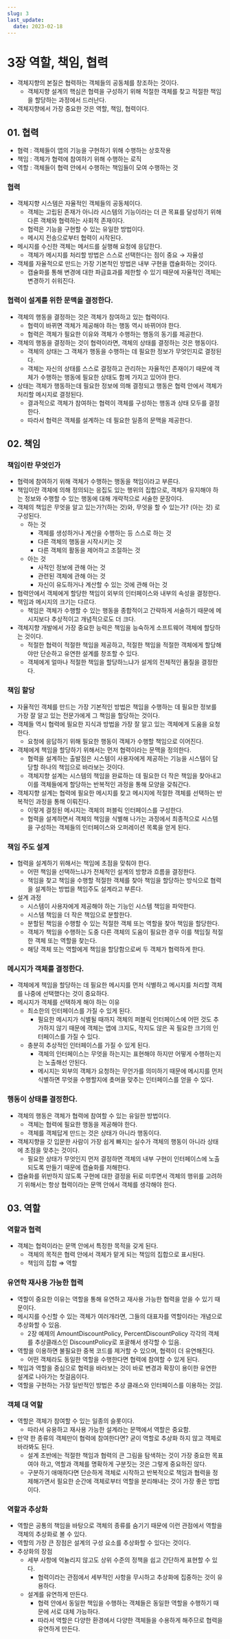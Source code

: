 ```yaml
---
slug: 3
last_update:
  date: 2023-02-18
---
```


# 3장 역할, 책임, 협력

- 객체지향의 본질은 협력하는 객체들의 공동체를 창조하는 것이다.
  - 객체지향 설계의 핵심은 협력을 구성하기 위해 적절한 객체를 찾고 적절한 책임을 할당하는 과정에서 드러난다.
- 객체지향에서 가장 중요한 것은 역할, 책임, 협력이다.

## 01. 협력

- 협력 : 객체들이 앱의 기능을 구현하기 위해 수행하는 상호작용
- 책임 : 객체가 협력에 참여하기 위해 수행하는 로직
- 역할 : 객체들이 협력 안에서 수행하는 책임들이 모여 수행하는 것

### 협력

- 객체지향 시스템은 자율적인 객체들의 공동체이다.
  - 객체는 고립된 존재가 아니라 시스템의 기능이라는 더 큰 목표를 달성하기 위해 다른 객체와 협력하는 사회적 존재이다.
  - 협력은 기능을 구현할 수 있는 유일한 방법이다.
  - 메시지 전송으로부터 협력이 시작된다.
- 메시지를 수신한 객체는 메서드를 실행해 요청에 응답한다.
  - 객체가 메시지를 처리할 방법은 스스로 선택한다는 점이 중요 → 자율성
- 객체를 자율적으로 만드는 가장 기본적인 방법은 내부 구현을 캡슐화하는 것이다.
  - 캡슐화를 통해 변경에 대한 파급효과를 제한할 수 있기 때문에 자율적인 객체는 변경하기 쉬워진다.

### 협력이 설계를 위한 문맥을 결정한다.

- 객체의 행동을 결정하는 것은 객체가 참여하고 있는 협력이다.
  - 협력이 바뀌면 객체가 제공해야 하는 행동 역시 바뀌어야 한다.
  - 협력은 객체가 필요한 이유와 객체가 수행하는 행동의 동기를 제공한다.
- 객체의 행동을 결정하는 것이 협력이라면, 객체의 상태를 결정하는 것은 행동이다.
  - 객체의 상태는 그 객체가 행동을 수행하는 데 필요한 정보가 무엇인지로 결정된다.
  - 객체는 자신의 상태를 스스로 결정하고 관리하는 자율적인 존재이기 때문에 객체가 수행하는 행동에 필요한 상태도 함께 가지고 있어야 한다.
- 상태는 객체가 행동하는데 필요한 정보에 의해 결정되고 행동은 협력 안에서 객체가 처리할 메시지로 결정된다.
  - 결과적으로 객체가 참여하는 협력이 객체를 구성하는 행동과 상태 모두를 결정한다.
  - 따라서 협력은 객체를 설계하는 데 필요한 일종의 문맥을 제공한다.

## 02. 책임

### 책임이란 무엇인가

- 협력에 참여하기 위해 객체가 수행하는 행동을 책임이라고 부른다.
- 책임이란 객체에 의해 정의되는 응집도 있는 행위의 집합으로, 객체가 유지해야 하는 정보와 수행할 수 있는 행동에 대해 개략적으로 서술한 문장이다.
- 객체의 책임은 무엇을 알고 있는가?(하는 것)와, 무엇을 할 수 있는가? (아는 것) 로 구성된다.
  - 하는 것
    - 객체를 생성하거나 계산을 수행하는 등 스스로 하는 것
    - 다른 객체의 행동을 시작시키는 것
    - 다른 객체의 활동을 제어하고 조절하는 것
  - 아는 것
    - 사적인 정보에 관해 아는 것
    - 관련된 객체에 관해 아는 것
    - 자신이 유도하거나 계산할 수 있는 것에 관해 아는 것
- 협력안에서 객체에게 할당한 책임이 외부의 인터페이스와 내부의 속성을 결정한다.
- 책임과 메시지의 크기는 다르다.
  - 책임은 객체가 수행할 수 있는 행동을 종합적이고 간략하게 서술하기 때문에 메시지보다 추상적이고 개념적으로도 더 크다.
- 객체지향 개발에서 가장 중요한 능력은 책임을 능숙하게 소프트웨어 객체에 할당하는 것이다.
  - 적절한 협력이 적절한 책임을 제공하고, 적절한 책임을 적절한 객체에게 할당해야만 단순하고 유연한 설계를 창조할 수 있다.
  - 객체에게 얼마나 적절한 책임을 할당하느냐가 설게의 전체적인 품질을 결정한다.

### 책임 할당

- 자율적인 객체를 만드는 가장 기본적인 방법은 책임을 수행하는 데 필요한 정보를 가장 잘 알고 있는 전문가에게 그 책임을 할당하는 것이다.
- 객체들 역시 협력에 필요한 지식과 방법을 가장 잘 알고 있는 객체에게 도움을 요청한다.
  - 요청에 응답하기 위해 필요한 행동이 객체가 수행할 책임으로 이어진다.
- 객체에게 책임을 할당하기 위해서는 먼저 협력이라는 문맥을 정의한다.
  - 협력을 설계하는 출발점은 시스템이 사용자에게 제공하는 기능을 시스템이 담당할 하나의 책임으로 바라보는 것이다.
  - 객체지향 설계는 시스템의 책임을 완료하는 데 필요한 더 작은 책임을 찾아내고 이를 객체들에게 할당하는 반복적인 과정을 통해 모양을 갖춰간다.
- 객체지향 설계는 협력에 필요한 메시지를 찾고 메시지에 적절한 객체를 선택하는 반복적인 과정을 통해 이뤄진다.
  - 이렇게 결정된 메시지는 객체의 퍼블릭 인터페이스를 구성한다.
  - 협력을 설계하면서 객체의 책임을 식별해 나가는 과정에서 최종적으로 시스템을 구성하는 객체들의 인터페이스와 오퍼레이션 목록을 얻게 된다.

### 책임 주도 설계

- 협력을 설계하기 위해서는 책임에 초점을 맞춰야 한다.
  - 어떤 책임을 선택하느냐가 전체적인 설계의 방향과 흐름을 결정한다.
  - 책임을 찾고 책임을 수행할 적절한 객체를 찾아 책임을 할당하는 방식으로 협력을 설계하는 방법을 책임주도 설계라고 부른다.
- 설계 과정
  - 시스템이 사용자에게 제공해야 하는 기능인 시스템 책임을 파악한다.
  - 시스템 책임을 더 작은 책임으로 분할한다.
  - 분할된 책임을 수행할 수 있는 적절한 객체 또는 역할을 찾아 책임을 할당한다.
  - 객체가 책임을 수행하는 도중 다른 객체의 도움이 필요한 경우 이를 책임질 적절한 객체 또는 역할을 찾는다.
  - 해당 객체 또는 역할에게 책임을 할당함으로써 두 객체가 협력하게 한다.

### 메시지가 객체를 결정한다.

- 객체에게 책임을 할당하는 데 필요한 메시지를 먼저 식별하고 메시지를 처리할 객체를 나중에 선택했다는 것이 중요하다.
- 메시지가 객체를 선택하게 해야 하는 이유
  - 최소한의 인터페이스를 가질 수 있게 된다.
    - 필요한 메시지가 식별될 때까지 객체의 퍼블릭 인터페이스에 어떤 것도 추가하지 않기 때문에 객체는 앱에 크지도, 작지도 않은 꼭 필요한 크기의 인터페이스를 가질 수 있다.
  - 충분히 추상적인 인터페이스를 가질 수 있게 된다.
    - 객체의 인터페이스는 무엇을 하는지는 표현해야 하지만 어떻게 수행하는지는 노출해선 안된다.
    - 메시지는 외부의 객체가 요청하는 무언가를 의미하기 때문에 메시지를 먼저 식별하면 무엇을 수행할지에 촞머을 맞추는 인터페이스를 얻을 수 있다.

### 행동이 상태를 결정한다.

- 객체의 행동은 객체가 협력에 참여할 수 있는 유일한 방법이다.
  - 객체는 협력에 필요한 행동을 제공해야 한다.
  - 객체를 객체답게 만드는 것은 상태가 아니라 행동이다.
- 객체지향을 갓 입문한 사람이 가장 쉽게 빠지는 실수가 객체의 행동이 아니라 상태에 초점을 맞추는 것이다.
  - 필요한 상태가 무엇인지 먼저 결정하면 객체의 내부 구현이 인터페이스에 노출되도록 만들기 때문에 캡슐화를 저해한다.
- 캡슐화를 위반하지 않도록 구현에 대한 결정을 뒤로 미루면서 객체의 행위를 고려하기 위해서는 항상 협력이라는 문맥 안에서 객체를 생각해야 한다.

## 03. 역할

### 역할과 협력

- 객체는 협력이라는 문맥 안에서 특정한 목적을 갖게 된다.
  - 객체의 목적은 협력 안에서 객체가 맡게 되는 책임의 집합으로 표시된다.
  - 책임의 집합 ⇒ 역할

### 유연학 재사용 가능한 협력

- 역할이 중요한 이유는 역할을 통해 유연하고 재사용 가능한 협력을 얻을 수 있기 때문이다.
- 메시지를 수신할 수 있는 객체가 여러개라면, 그들의 대표자를 역할이라는 개념으로 추상화할 수 있음.
  - 2장 예제의 AmountDiscountPolicy, PercentDiscountPolicy 각각의 객체를 추상클래스인 DiscountPolicy로 포괄해서 생각할 수 있음.
- 역할을 이용하면 불필요한 중복 코드를 제거할 수 있으며, 협력이 더 유연해진다.
  - 어떤 객체라도 동일한 역할을 수행한다면 협력에 참여할 수 있게 된다.
- 책임과 역할을 중심으로 협력을 바라보는 것이 바로 변경과 확장이 용이한 유연한 설계로 나아가는 첫걸음이다.
- 역할을 구현하는 가장 일반적인 방법은 추상 클래스와 인터페이스를 이용하는 것임.

### 객체 대 역할

- 역할은 객체가 참여할 수 있는 일종의 슬롯이다.
  - 따라서 유용하고 재사용 가능한 설계라는 문맥에서 역할은 중요함.
- 만약 한 종류의 객체만이 협력에 참여한다면? 굳이 역할로 추상화 하지 않고 객체로 바라봐도 된다.
  - 설계 초반에는 적절한 책임과 협력의 큰 그림을 탐색하는 것이 가장 중요한 목표여야 하고, 역할과 객체를 명확하게 구분짓는 것은 그렇게 중요하진 않다.
  - 구분하기 애매하다면 단순하게 객체로 시작하고 반복적으로 책임과 협력을 정제해가면서 필요한 순간에 객체로부터 역할을 분리해내는 것이 가장 좋은 방법이다.

### 역할과 추상화

- 역할은 공통의 책임을 바탕으로 객체의 종류를 숨기기 때문에 이런 관점에서 역할을 객체의 추상화로 볼 수 있다.
- 역할의 가장 큰 장점은 설계의 구성 요소를 추상화할 수 있다는 것이다.
- 추상화의 장점
  - 세부 사항에 억눌리지 않고도 상위 수준의 정책을 쉽고 간단하게 표현할 수 있다.
    - 협력이라는 관점에서 세부적인 사항을 무시하고 추상화에 집중하는 것이 유용하다.
  - 설계를 유연하게 만든다.
    - 협력 안에서 동일한 책임을 수행하는 객체들은 동일한 역할을 수행하기 때문에 서로 대체 가능하다.
    - 따라서 역할은 다양한 환경에서 다양한 객체들을 수용하게 해주므로 협력을 유연하게 만든다.
